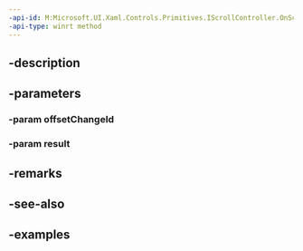 ```yaml
---
-api-id: M:Microsoft.UI.Xaml.Controls.Primitives.IScrollController.OnScrollCompleted(System.Int32,Microsoft.UI.Xaml.Controls.ScrollerViewChangeResult)
-api-type: winrt method
---
```


## -description

## -parameters

### -param offsetChangeId

### -param result

## -remarks

## -see-also

## -examples

